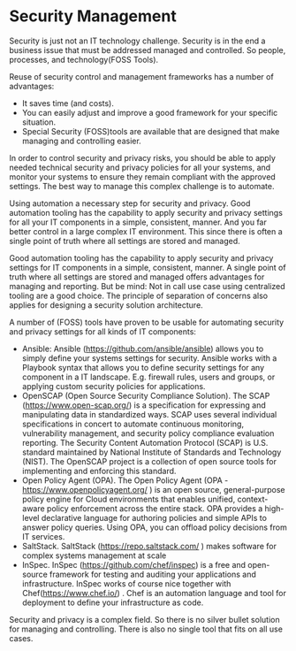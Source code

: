 # Security Management

Security is just not an IT technology challenge. Security is in the end
a business issue that must be addressed managed and controlled. So
people, processes, and technology(FOSS Tools).

Reuse of security control and management frameworks has a number of
advantages:

-   It saves time (and costs).
-   You can easily adjust and improve a good framework for your specific
    situation.
-   Special Security (FOSS)tools are available that are designed that
    make managing and controlling easier.

In order to control security and privacy risks, you should be able to
apply needed technical security and privacy policies for all your
systems, and monitor your systems to ensure they remain compliant with
the approved settings. The best way to manage this complex challenge is
to automate.

Using automation a necessary step for security and privacy. Good
automation tooling has the capability to apply security and privacy
settings for all your IT components in a simple, consistent, manner. And
you far better control in a large complex IT environment. This since
there is often a single point of truth where all settings are stored and
managed.

Good automation tooling has the capability to apply security and privacy
settings for IT components in a simple, consistent, manner. A single
point of truth where all settings are stored and managed offers
advantages for managing and reporting. But be mind: Not in call use case
using centralized tooling are a good choice. The principle of separation
of concerns also applies for designing a security solution architecture.

A number of (FOSS) tools have proven to be usable for automating
security and privacy settings for all kinds of IT components:

-   Ansible: Ansible (<https://github.com/ansible/ansible>) allows you
    to simply define your systems settings for security. Ansible works
    with a Playbook syntax that allows you to define security settings
    for any component in a IT landscape. E.g. firewall rules, users and
    groups, or applying custom security policies for applications.
-   OpenSCAP (Open Source Security Compliance Solution). The SCAP
    (<https://www.open-scap.org/>) is a specification for expressing and
    manipulating data in standardized ways. SCAP uses several individual
    specifications in concert to automate continuous monitoring,
    vulnerability management, and security policy compliance evaluation
    reporting. The Security Content Automation Protocol (SCAP) is U.S.
    standard maintained by National Institute of Standards and
    Technology (NIST). The OpenSCAP project is a collection of open
    source tools for implementing and enforcing this standard.
-   Open Policy Agent (OPA). The Open Policy Agent (OPA -
    <https://www.openpolicyagent.org/> ) is an open source,
    general-purpose policy engine for Cloud environments that enables
    unified, context-aware policy enforcement across the entire stack.
    OPA provides a high-level declarative language for authoring
    policies and simple APIs to answer policy queries. Using OPA, you
    can offload policy decisions from IT services.
-   SaltStack. SaltStack (<https://repo.saltstack.com/> ) makes software
    for complex systems management at scale
-   InSpec. InSpec (<https://github.com/chef/inspec>) is a free and
    open-source framework for testing and auditing your applications and
    infrastructure. InSpec works of course nice together with
    Chef(<https://www.chef.io/>) . Chef is an automation language and
    tool for deployment to define your infrastructure as code.

Security and privacy is a complex field. So there is no silver bullet
solution for managing and controlling. There is also no single tool that
fits on all use cases.
